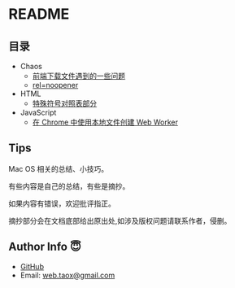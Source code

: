# README

## 目录

* Chaos
	* [前端下载文件遇到的一些问题](https://github.com/NinjiaHub/Frontend-Tricks/blob/master/documents/CHAOS/download-file.md)
	* [rel=noopener](https://github.com/NinjiaHub/Frontend-Tricks/blob/master/documents/CHAOS/rel-noopener.md)
* HTML
	* [特殊符号对照表部分](https://github.com/NinjiaHub/Frontend-Tricks/blob/master/documents/HTML/%E7%89%B9%E6%AE%8A%E7%AC%A6%E5%8F%B7%E5%AF%B9%E7%85%A7%E8%A1%A8.md)
* JavaScript
	* [在 Chrome 中使用本地文件创建 Web Worker](https://github.com/NinjiaHub/Frontend-Tricks/blob/master/documents/JS/create-worker-from-local-file-in-chrome.md)

## Tips

Mac OS 相关的总结、小技巧。

有些内容是自己的总结，有些是摘抄。

如果内容有错误，欢迎批评指正。

摘抄部分会在文档底部给出原出处,如涉及版权问题请联系作者，侵删。

## Author Info 😇

* [GitHub](https://github.com/Tao-Quixote)
* Email: <web.taox@gmail.com>
